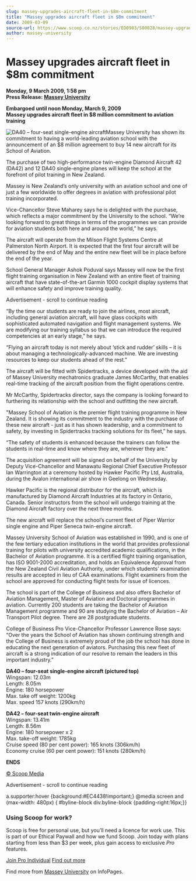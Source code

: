 ```yaml
---
slug: massey-upgrades-aircraft-fleet-in-$8m-commitment
title: "Massey upgrades aircraft fleet in $8m commitment"
date: 2009-03-09
source-url: https://www.scoop.co.nz/stories/ED0903/S00028/massey-upgrades-aircraft-fleet-in-8m-commitment.htm
author: massey-university
---
```

Massey upgrades aircraft fleet in $8m commitment
================================================

**Monday, 9 March 2009, 1:58 pm**  
**Press Release: [Massey University](https://info.scoop.co.nz/Massey_University)**

**Embargoed until noon Monday, March 9, 2009**  
**Massey upgrades aircraft fleet in $8 million commitment to aviation training**

![DA40
– four-seat single-engine aircraft ](http://img.scoop.co.nz/stories/images/0903/efc1e57b7686abce6e30.jpeg)Massey University has shown its commitment to having a world-leading aviation school with the announcement of an $8 million agreement to buy 14 new aircraft for its School of Aviation.

The purchase of two high-performance twin-engine Diamond Aircraft 42 (DA42) and 12 DA40 single-engine planes will keep the school at the forefront of pilot training in New Zealand.

Massey is New Zealand’s only university with an aviation school and one of just a few worldwide to offer degrees in aviation with professional pilot training incorporated.

Vice-Chancellor Steve Maharey says he is delighted with the purchase, which reflects a major commitment by the University to the school. “We’re looking forward to great things in terms of the programmes we can provide for aviation students both here and around the world,” he says.

The aircraft will operate from the Milson Flight Systems Centre at Palmerston North Airport. It is expected that the first four aircraft will be delivered by the end of May and the entire new fleet will be in place before the end of the year.

School General Manager Ashok Poduval says Massey will now be the first flight training organisation in New Zealand with an entire fleet of training aircraft that have state-of-the-art Garmin 1000 cockpit display systems that will enhance safety and improve training quality.

Advertisement - scroll to continue reading





“By the time our students are ready to join the airlines, most aircraft, including general aviation aircraft, will have glass cockpits with sophisticated automated navigation and flight management systems. We are modifying our training syllabus so that we can introduce the required competencies at an early stage,” he says.

“Flying an aircraft today is not merely about ‘stick and rudder’ skills – it is about managing a technologically-advanced machine. We are investing resources to keep our students ahead of the rest.”

The aircraft will be fitted with Spidertracks, a device developed with the aid of Massey University mechatronics graduate James McCarthy, that enables real-time tracking of the aircraft position from the flight operations centre.

Mr McCarthy, Spidertracks director, says the company is looking forward to furthering its relationship with the school and outfitting the new aircraft.

"Massey School of Aviation is the premier flight training programme in New Zealand. It is showing its commitment to the industry with the purchase of these new aircraft - just as it has shown leadership, and a commitment to safety, by investing in Spidertracks tracking solutions for its fleet,” he says.

“The safety of students is enhanced because the trainers can follow the students in real-time and know where they are, wherever they are."

The acquisition agreement will be signed on behalf of the University by Deputy Vice-Chancellor and Manawatu Regional Chief Executive Professor Ian Warrington at a ceremony hosted by Hawker Pacific Pty Ltd, Australia, during the Avalon international air show in Geelong on Wednesday.

Hawker Pacific is the regional distributor for the aircraft, which is manufactured by Diamond Aircraft Industries at its factory in Ontario, Canada. Senior instructors from the school will undergo training at the Diamond Aircraft factory over the next three months.

The new aircraft will replace the school’s current fleet of Piper Warrior single engine and Piper Seneca twin-engine aircraft.

Massey University School of Aviation was established in 1990, and is one of the few tertiary education institutions in the world that provides professional training for pilots with university accredited academic qualifications, in the Bachelor of Aviation programme. It is a certified flight training organisation, has ISO 9001-2000 accreditation, and holds an Equivalence Approval from the New Zealand Civil Aviation Authority, under which students’ examination results are accepted in lieu of CAA examinations. Flight examiners from the school are approved for conducting flight tests for issue of licences.

The school is part of the College of Business and also offers Bachelor of Aviation Management, Master of Aviation and Doctoral programmes in aviation. Currently 200 students are taking the Bachelor of Aviation Management programme and 90 are studying the Bachelor of Aviation – Air Transport Pilot degree. There are 28 postgraduate students.

College of Business Pro Vice-Chancellor Professor Lawrence Rose says: “Over the years the School of Aviation has shown continuing strength and the College of Business is extremely proud of the job the school has done in educating the next generation of aviators. Purchasing this new fleet of aircraft is a strong indication of our resolve to remain the leaders in this important industry.”

  
**DA40 – four-seat single-engine aircraft (pictured top)**  
Wingspan: 12.03m  
Length: 8.05m  
Engine: 180 horsepower  
Max. take off weight: 1200kg  
Max. speed 157 knots (290km/h)

**DA42 – four-seat twin-engine aircraft**  
Wingspan: 13.41m  
Length: 8.56m  
Engine: 180 horsepower x 2  
Max. take-off weight: 1785kg  
Cruise speed (80 per cent power): 165 knots (306km/h)  
Economy cruise (60 per cent power): 151 knots (280km/h)

  
**ENDS**

[© Scoop Media](http://www.scoop.co.nz/about/terms.html)  

Advertisement - scroll to continue reading



a.supporter:hover {background:#EC4438!important;} @media screen and (max-width: 480px) { #byline-block div.byline-block {padding-right:16px;}}

### Using Scoop for work?

Scoop is free for personal use, but you’ll need a licence for work use. This is part of our Ethical Paywall and how we fund Scoop. Join today with plans starting from less than $3 per week, plus gain access to exclusive _Pro_ features.  
  
[Join Pro Individual](https://pro.scoop.co.nz/Individual/?from=ProIn24) [Find out more](https://pro.scoop.co.nz/using-scoop-for-work/?from=ProIn24)

Find more from [Massey University](https://info.scoop.co.nz/Massey_University) on InfoPages.